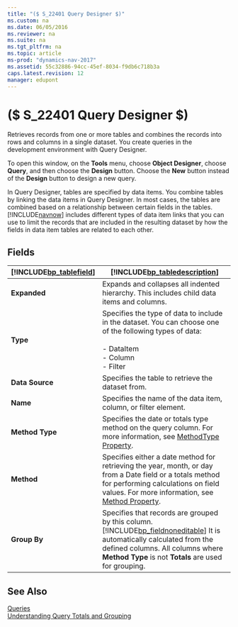 ```yaml
---
title: "($ S_22401 Query Designer $)"
ms.custom: na
ms.date: 06/05/2016
ms.reviewer: na
ms.suite: na
ms.tgt_pltfrm: na
ms.topic: article
ms-prod: "dynamics-nav-2017"
ms.assetid: 55c32886-94cc-45ef-8034-f9db6c718b3a
caps.latest.revision: 12
manager: edupont
---
```

# ($ S_22401 Query Designer $)
Retrieves records from one or more tables and combines the records into rows and columns in a single dataset. You create queries in the development environment with Query Designer.  

 To open this window, on the **Tools** menu, choose **Object Designer**, choose **Query**, and then choose the **Design** button. Choose the **New** button instead of the **Design** button to design a new query.  

 In Query Designer, tables are specified by data items. You combine tables by linking the data items in Query Designer. In most cases, the tables are combined based on a relationship between certain fields in the tables. [!INCLUDE[navnow](../includes/navnow_md.md)] includes different types of data item links that you can use to limit the records that are included in the resulting dataset by how the fields in data item tables are related to each other.  

## Fields  

|[!INCLUDE[bp_tablefield](../includes/bp_tablefield_md.md)]|[!INCLUDE[bp_tabledescription](../includes/bp_tabledescription_md.md)]|  
|---------------------------------|---------------------------------------|  
|**Expanded**|Expands and collapses all indented hierarchy. This includes child data items and columns.|  
|**Type**|Specifies the type of data to include in the dataset. You can choose one of the following types of data:<br /><br /> -   DataItem<br />-   Column<br />-   Filter|  
|**Data Source**|Specifies the table to retrieve the dataset from.|  
|**Name**|Specifies the name of the data item, column, or filter element.|  
|**Method Type**|Specifies the date or totals type method on the query column. For more information, see [MethodType Property](MethodType-Property.md).|  
|**Method**|Specifies either a date method for retrieving the year, month, or day from a Date field or a totals method for performing calculations on field values. For more information, see [Method Property](dynamics-nav/Method-Property.md).|  
|**Group By**|Specifies that records are grouped by this column. [!INCLUDE[bp_fieldnoneditable](../includes/bp_fieldnoneditable_md.md)] It is automatically calculated from the defined columns. All columns where **Method Type** is not **Totals** are used for grouping.|  

## See Also  
 [Queries](dynamics-nav/Queries.md)   
 [Understanding Query Totals and Grouping](dynamics-nav/Understanding-Query-Totals-and-Grouping.md)
